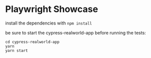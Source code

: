 # Playwright Showcase

install the dependencies with `npm install`

be sure to start the cypress-realworld-app before running the tests:
```
cd cypress-realworld-app
yarn
yarn start
```